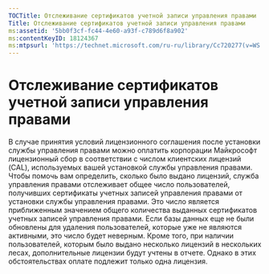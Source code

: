 ```yaml
---
TOCTitle: Отслеживание сертификатов учетной записи управления правами
Title: Отслеживание сертификатов учетной записи управления правами
ms:assetid: '5bb0f3cf-fc44-4e60-a93f-c789d6f8a902'
ms:contentKeyID: 18124367
ms:mtpsurl: 'https://technet.microsoft.com/ru-ru/library/Cc720277(v=WS.10)'
---
```


Отслеживание сертификатов учетной записи управления правами
===========================================================

В случае принятия условий лицензионного соглашения после установки службы управления правами можно оплатить корпорации Майкрософт лицензионный сбор в соответствии с числом клиентских лицензий (CAL), используемых вашей установкой службы управления правами. Чтобы помочь вам определить, сколько было выдано лицензий, служба управления правами отслеживает общее число пользователей, получивших сертификаты учетных записей управления правами от установки службы управления правами. Это число является приближенным значением общего количества выданных сертификатов учетных записей управления правами. Если базы данных еще не были обновлены для удаления пользователей, которые уже не являются активными, это число будет неверным. Кроме того, при наличии пользователей, которым было выдано несколько лицензий в нескольких лесах, дополнительные лицензии будут учтены в отчете. Однако в этих обстоятельствах оплате подлежит только одна лицензия.

